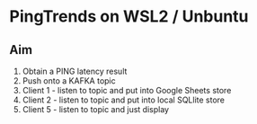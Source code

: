 # PingTrends on WSL2 / Unbuntu

## Aim
1. Obtain a PING latency result 
2. Push onto a KAFKA topic
3. Client 1 - listen to topic and put into Google Sheets store
4. Client 2 - listen to topic and put into local SQLlite store
5. Client 5 - listen to topic and just display

